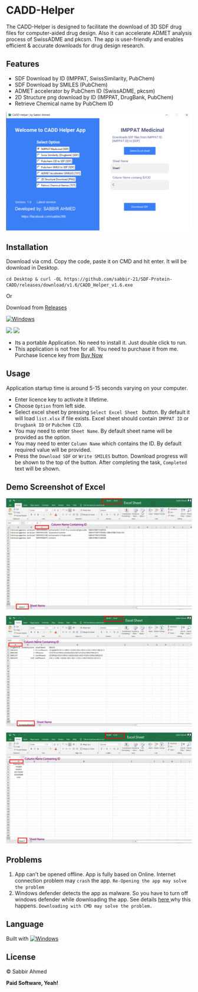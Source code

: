 # CADD-Helper
The CADD-Helper is designed to facilitate the download of 3D SDF drug files for computer-aided drug design. Also it can accelerate ADMET analysis process of SwissADME and pkcsm. The app is user-friendly and enables efficient & accurate downloads for drug design research.

## Features

- SDF Download by ID (IMPPAT, SwissSimilarity, PubChem)
- SDF Download by SMILES (PubChem)
- ADMET accelerator by PubChem ID (SwissADME, pkcsm)
- 2D Structure png download by ID (IMPPAT, DrugBank, PubChem)
- Retrieve Chemical name by PubChem ID

![main_v1.6](v1.6.png)

## Installation
Download via cmd. Copy the code, paste it on CMD and hit enter. It will be download in Desktop.

```
cd Desktop & curl -OL https://github.com/sabbir-21/SDF-Protein-CADD/releases/download/v1.6/CADD_Helper_v1.6.exe
```
Or

Download from [Releases](https://github.com/sabbir-21/SDF-Protein-CADD/releases/latest)

[![Windows](https://img.shields.io/badge/-Windows_x64-blue.svg?style=for-the-badge&logo=windows)](https://github.com/sabbir-21/SDF-Protein-CADD/releases/latest)

[![](https://img.shields.io/github/v/release/sabbir-21/SDF-Protein-CADD?style=for-the-badge)](https://github.com/sabbir-21/SDF-Protein-CADD/releases) [![](https://img.shields.io/github/downloads/sabbir-21/SDF-Protein-CADD/total?style=for-the-badge)](https://github.com/sabbir-21/SDF-Protein-CADD/releases) 

- Its a portable Application. No need to install it. Just double click to run.
- This application is not free for all. You need to purchase it from me. Purchase licence key from [Buy Now](https://sabbir-21.github.io/portfolio/buy.html)


## Usage
Application startup time is around 5-15 seconds varying on your computer.
- Enter licence key to activate it lifetime.
- Choose `Option` from left side.
- Select excel sheet by pressing `Select Excel Sheet ` button. By default it will load `list.xlsx` if file exists. Excel sheet should contain `IMPPAT ID` or `Drugbank ID` or `Pubchem CID`.
- You may need to enter `Sheet Name`. By default sheet name will be provided as the option.
- You may need to enter `Column Name` which contains the ID. By default required value will be provided.
- Press the `Download SDF` or `Write SMILES` button. Download progress will be shown to the top of the button. After completing the task, `Completed` text will be shown.

## Demo Screenshot of Excel

![ss_imppat](ss_imppat.png)

![ss_swiss](ss_swiss.png)

![ss_pubchem](ss_pubchem.png)

## Problems

1. App can't be opened offline. App is fully based on Online. Internet connection problem may `crash` the app. `Re-Opening the app may solve the problem`
2. Windows defender detects the app as malware. So you have to turn off windows defender while downloading the app. See details [here ](https://stackoverflow.com/questions/43777106/program-made-with-pyinstaller-now-seen-as-a-trojan-horse-by-avg) why this happens.
`Downloading with CMD may solve the problem.`

## Language
Built with  [![Windows](https://www.python.org/static/favicon.ico)](https://www.python.org/)

## License
© Sabbir Ahmed

**Paid Software, Yeah!**
